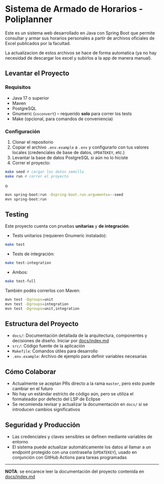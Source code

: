 # Sistema de Armado de Horarios - Poliplanner

Este es un sistema web desarrollado en Java con Spring Boot que permite consultar y armar sus
horarios personales a partir de archivos oficiales de Excel publicados por la facultad.

La actualizacion de estos archivos se hace de forma automatica (ya no hay necesidad de
descargar los excel y subirlos a la app de manera manual).

## Levantar el Proyecto

### Requisitos

- Java 17 o superior  
- Maven  
- PostgreSQL  
- Gnumeric (`ssconvert`) – requerido **solo** para correr los tests  
- Make (opcional, para comandos de conveniencia)

### Configuración

1. Clonar el repositorio  
2. Copiar el archivo `.env.example` a `.env` y configurarlo con tus valores locales
   (credenciales de base de datos, `UPDATEKEY`, etc.)  
3. Levantar la base de datos PostgreSQL si aún no lo hiciste  
4. Correr el proyecto:
   
```bash
make seed # cargar los datos semilla
make run # correr el proyecto
```
o 
```bash
mvn spring-boot:run -Dspring-boot.run.arguments=--seed
mvn spring-boot:run
```

## Testing

Este proyecto cuenta con pruebas **unitarias** y **de integración**.

- Tests unitarios (requieren Gnumeric instalado):

```bash
make test
```

- Tests de integración:

```bash
make test-integration
```

- Ambos:

```bash
make test-full
```

También podés correrlos con Maven:

```bash
mvn test -Dgroups=unit
mvn test -Dgroups=integration
mvn test -Dgroups=unit,integration
```

## Estructura del Proyecto

- `docs/`:
  Documentación detallada de la arquitectura, componentes y decisiones de diseño.
  Iniciar por [docs/index.md](docs/index.md)  
- `src/`:
  Código fuente de la aplicación  
- `Makefile`:
  Comandos útiles para desarrollo  
- `.env.example`:
  Archivo de ejemplo para definir variables necesarias

## Cómo Colaborar

- Actualmente se aceptan PRs directo a la rama `master`, pero esto puede cambiar en el futuro  
- No hay un estándar estricto de código aún, pero se utiliza el formateador por defecto del LSP
  de Eclipse  
- Se recomienda revisar y actualizar la documentación en `docs/` si se introducen cambios
  significativos

## Seguridad y Producción

- Las credenciales y claves sensibles se definen mediante variables de entorno  
- El sistema puede actualizar automáticamente los datos al llamar a un endpoint protegido con
  una contraseña (`UPDATEKEY`), usado en conjunción con GitHub Actions para tareas programadas

---

**NOTA**:
se encarece leer la documentación del proyecto contenida en [docs/index.md](docs/index.md)
